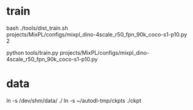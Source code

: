 # train

bash ./tools/dist_train.sh \
    projects/MixPL/configs/mixpl_dino-4scale_r50_fpn_90k_coco-s1-p10.py \
    2

python tools/train.py projects/MixPL/configs/mixpl_dino-4scale_r50_fpn_90k_coco-s1-p10.py


# data

ln -s /dev/shm/data/ ./
ln -s ~/autodl-tmp/ckpts ./ckpt